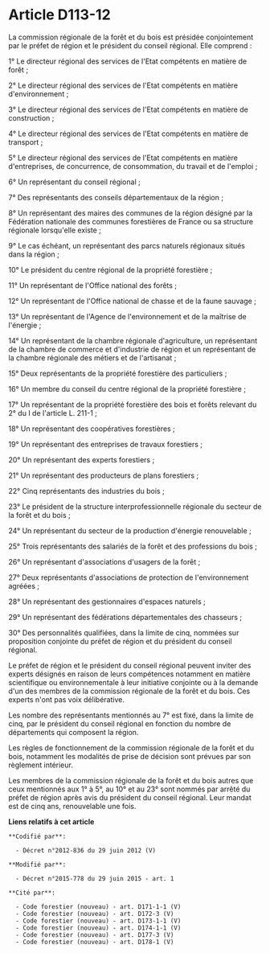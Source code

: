 # Article D113-12

La commission régionale de la forêt et du bois est présidée conjointement par le préfet de région et le président du conseil
régional. Elle comprend : 

1° Le directeur régional des services de l'Etat compétents en matière de forêt ; 

2° Le directeur régional des services de l'Etat compétents en matière d'environnement ; 

3° Le directeur régional des services de l'Etat compétents en matière de construction ; 

4° Le directeur régional des services de l'Etat compétents en matière de transport ; 

5° Le directeur régional des services de l'Etat compétents en matière d'entreprises, de concurrence, de consommation, du
travail et de l'emploi ; 

6° Un représentant du conseil régional ; 

7° Des représentants des conseils départementaux de la région ; 

8° Un représentant des maires des communes de la région désigné par la Fédération nationale des communes forestières de
France ou sa structure régionale lorsqu'elle existe ; 

9° Le cas échéant, un représentant des parcs naturels régionaux situés dans la région ; 

10° Le président du centre régional de la propriété forestière ; 

11° Un représentant de l'Office national des forêts ; 

12° Un représentant de l'Office national de chasse et de la faune sauvage ; 

13° Un représentant de l'Agence de l'environnement et de la maîtrise de l'énergie ; 

14° Un représentant de la chambre régionale d'agriculture, un représentant de la chambre de commerce et d'industrie de région
et un représentant de la chambre régionale des métiers et de l'artisanat ; 

15° Deux représentants de la propriété forestière des particuliers ; 

16° Un membre du conseil du centre régional de la propriété forestière ; 

17° Un représentant de la propriété forestière des bois et forêts relevant du 2° du I de l'article L. 211-1 ; 

18° Un représentant des coopératives forestières ; 

19° Un représentant des entreprises de travaux forestiers ; 

20° Un représentant des experts forestiers ; 

21° Un représentant des producteurs de plans forestiers ; 

22° Cinq représentants des industries du bois ; 

23° Le président de la structure interprofessionnelle régionale du secteur de la forêt et du bois ; 

24° Un représentant du secteur de la production d'énergie renouvelable ; 

25° Trois représentants des salariés de la forêt et des professions du bois ; 

26° Un représentant d'associations d'usagers de la forêt ; 

27° Deux représentants d'associations de protection de l'environnement agréées ; 

28° Un représentant des gestionnaires d'espaces naturels ; 

29° Un représentant des fédérations départementales des chasseurs ; 

30° Des personnalités qualifiées, dans la limite de cinq, nommées sur proposition conjointe du préfet de région et du
président du conseil régional. 

Le préfet de région et le président du conseil régional peuvent inviter des experts désignés en raison de leurs compétences
notamment en matière scientifique ou environnementale à leur initiative conjointe ou à la demande d'un des membres de la
commission régionale de la forêt et du bois. Ces experts n'ont pas voix délibérative. 

Les nombre des représentants mentionnés au 7° est fixé, dans la limite de cinq, par le président du conseil régional en
fonction du nombre de départements qui composent la région. 

Les règles de fonctionnement de la commission régionale de la forêt et du bois, notamment les modalités de prise de décision
sont prévues par son règlement intérieur. 

Les membres de la commission régionale de la forêt et du bois autres que ceux mentionnés aux 1° à 5°, au 10° et au 23° sont
nommés par arrêté du préfet de région après avis du président du conseil régional. Leur mandat est de cinq ans, renouvelable
une fois.

**Liens relatifs à cet article**

	**Codifié par**:

	  - Décret n°2012-836 du 29 juin 2012 (V)

	**Modifié par**:

	  - Décret n°2015-778 du 29 juin 2015 - art. 1

	**Cité par**:

	  - Code forestier (nouveau) - art. D171-1-1 (V)
	  - Code forestier (nouveau) - art. D172-3 (V)
	  - Code forestier (nouveau) - art. D173-1-1 (V)
	  - Code forestier (nouveau) - art. D174-1-1 (V)
	  - Code forestier (nouveau) - art. D177-3 (V)
	  - Code forestier (nouveau) - art. D178-1 (V)
